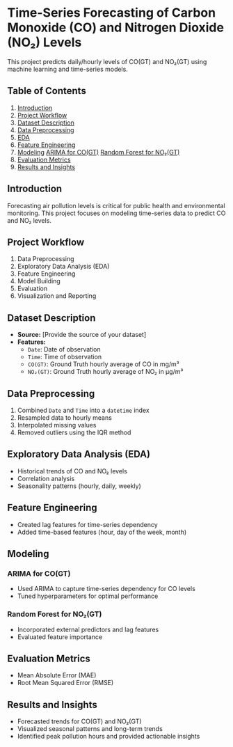 # Time-Series Forecasting of Carbon Monoxide (CO) and Nitrogen Dioxide (NO₂) Levels

This project predicts daily/hourly levels of CO(GT) and NO₂(GT) using machine learning and time-series models.

## Table of Contents
1. [Introduction](#introduction)
2. [Project Workflow](#project-workflow)
3. [Dataset Description](#dataset-description)
4. [Data Preprocessing](#data-preprocessing)
5. [EDA](#eda)
6. [Feature Engineering](#feature-engineering)
7. [Modeling](#modeling)
   [ARIMA for CO(GT)](#ARIMA-for-c-(gt))
   [Random Forest for NO₂(GT)](#random-forest-for-no₂-(gt))
8. [Evaluation Metrics](#evaluation-metrics)
9. [Results and Insights](#results-and-insights)

## Introduction
Forecasting air pollution levels is critical for public health and environmental monitoring. This project focuses on modeling time-series data to predict CO and NO₂ levels.

## Project Workflow
1. Data Preprocessing
2. Exploratory Data Analysis (EDA)
3. Feature Engineering
4. Model Building
5. Evaluation
6. Visualization and Reporting
   
## Dataset Description

- **Source:** [Provide the source of your dataset]
- **Features:**
  - `Date`: Date of observation
  - `Time`: Time of observation
  - `CO(GT)`: Ground Truth hourly average of CO in mg/m³
  - `NO₂(GT)`: Ground Truth hourly average of NO₂ in µg/m³

## Data Preprocessing

1. Combined `Date` and `Time` into a `datetime` index
2. Resampled data to hourly means
3. Interpolated missing values
4. Removed outliers using the IQR method

## Exploratory Data Analysis (EDA)

- Historical trends of CO and NO₂ levels
- Correlation analysis
- Seasonality patterns (hourly, daily, weekly)

## Feature Engineering
- Created lag features for time-series dependency
- Added time-based features (hour, day of the week, month)

## Modeling

### ARIMA for CO(GT)

- Used ARIMA to capture time-series dependency for CO levels
- Tuned hyperparameters for optimal performance

### Random Forest for NO₂(GT)

- Incorporated external predictors and lag features
- Evaluated feature importance

## Evaluation Metrics
- Mean Absolute Error (MAE)
- Root Mean Squared Error (RMSE)

## Results and Insights
- Forecasted trends for CO(GT) and NO₂(GT)
- Visualized seasonal patterns and long-term trends
- Identified peak pollution hours and provided actionable insights
